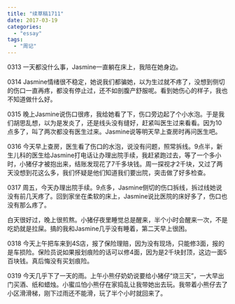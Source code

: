 ```yaml
---
title: "续草稿1711"
date: 2017-03-19
categories: 
  - "essay"
tags: 
  - "周记"
---
```


0313 一天都没什么事，Jasmine一直躺在床上，我陪在她身边。

0314 Jasmine情绪很不稳定，她说我们都骗她，以为生过就不疼了，没想到侧切的伤口一直再疼，都没有停止过，还不如剖腹产舒服呢。看到她伤心的样子，我也不知道做什么好。

0315 晚上Jasmine说伤口很疼，我给她看了下，伤口旁边起了个小水泡。于是我们胡思乱想，以为是发炎了，还是线头没有缝好，赶紧叫医生过来看看。因为10点多了，叫了两次都没有医生过来。Jasmine说等明天早上查房时再问医生吧。

0316 今天早上查房，医生看了伤口的水泡，说没有问题，照常拆线。9点半，新生儿科的医生给Jasmine打电话让办理出院手续，我赶紧跑过去，等了一个多小时，小猪仔才被抱出来，结账发现花了7千多块钱。周一探视才2千块，又过了两天没想到花这么多，我们怀疑是他们知道我们要出院，突击做了好多检查。

0317 周五，今天办理出院手续。9点多，Jasmine侧切的伤口拆线，拆过线她说没有前几天疼了。回到家坐在柔软的床上，Jasmine说比医院的床好多了，伤口也没有那么疼了。

白天很好过，晚上很煎熬。小猪仔夜里睡觉总是醒来，半个小时会醒来一次，不是吃奶就是拉屎。搞的我和Jasmine几乎没有睡着，第二天早上很困。

0318 今天上午把车来到4S店，报了保险理赔，因为没有现场，只能修3面，报的是车损险。保险员说如果报划痕险的话可以修4面，因为是2千块封顶，这边一面5百块钱。真后悔没有买划痕险。

0319 今天几乎下了一天的雨。上午小熊仔奶奶说要给小猪仔“烧三天”，一大早出门买酒、纸和蜡烛。小蜜瓜怕小熊仔在家捣乱让我带她出去玩。我带着小熊仔去了小区滑滑梯，刚下过雨还不能滑，玩了半个小时就回来了。
